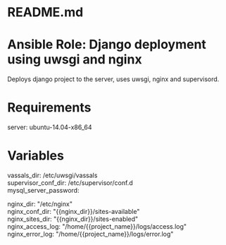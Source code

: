 # README.md
# Ansible Role: Django deployment using uwsgi and nginx
Deploys django project to the server, uses uwsgi, nginx and supervisord.

# Requirements
server: ubuntu-14.04-x86_64

# Variables
vassals_dir: /etc/uwsgi/vassals  
supervisor_conf_dir: /etc/supervisor/conf.d  
mysql_server_password:  

nginx_dir: "/etc/nginx"  
nginx_conf_dir: "{{nginx_dir}}/sites-available"  
nginx_sites_dir: "{{nginx_dir}}/sites-enabled"  
nginx_access_log: "/home/{{project_name}}/logs/access.log"  
nginx_error_log: "/home/{{project_name}}/logs/error.log"  

